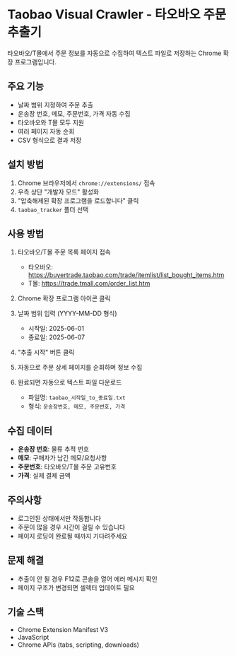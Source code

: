 # Taobao Visual Crawler - 타오바오 주문 추출기

타오바오/T몰에서 주문 정보를 자동으로 수집하여 텍스트 파일로 저장하는 Chrome 확장 프로그램입니다.

## 주요 기능

- 날짜 범위 지정하여 주문 추출
- 운송장 번호, 메모, 주문번호, 가격 자동 수집
- 타오바오와 T몰 모두 지원
- 여러 페이지 자동 순회
- CSV 형식으로 결과 저장

## 설치 방법

1. Chrome 브라우저에서 `chrome://extensions/` 접속
2. 우측 상단 "개발자 모드" 활성화
3. "압축해제된 확장 프로그램을 로드합니다" 클릭
4. `taobao_tracker` 폴더 선택

## 사용 방법

1. 타오바오/T몰 주문 목록 페이지 접속
   - 타오바오: https://buyertrade.taobao.com/trade/itemlist/list_bought_items.htm
   - T몰: https://trade.tmall.com/order_list.htm

2. Chrome 확장 프로그램 아이콘 클릭

3. 날짜 범위 입력 (YYYY-MM-DD 형식)
   - 시작일: 2025-06-01
   - 종료일: 2025-06-07

4. "추출 시작" 버튼 클릭

5. 자동으로 주문 상세 페이지를 순회하며 정보 수집

6. 완료되면 자동으로 텍스트 파일 다운로드
   - 파일명: `taobao_시작일_to_종료일.txt`
   - 형식: `운송장번호, 메모, 주문번호, 가격`

## 수집 데이터

- **운송장 번호**: 물류 추적 번호
- **메모**: 구매자가 남긴 메모/요청사항
- **주문번호**: 타오바오/T몰 주문 고유번호
- **가격**: 실제 결제 금액

## 주의사항

- 로그인된 상태에서만 작동합니다
- 주문이 많을 경우 시간이 걸릴 수 있습니다
- 페이지 로딩이 완료될 때까지 기다려주세요

## 문제 해결

- 추출이 안 될 경우 F12로 콘솔을 열어 에러 메시지 확인
- 페이지 구조가 변경되면 셀렉터 업데이트 필요

## 기술 스택

- Chrome Extension Manifest V3
- JavaScript
- Chrome APIs (tabs, scripting, downloads)